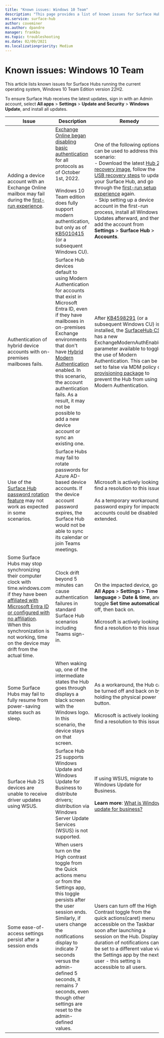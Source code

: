 ```yaml
---
title: "Known issues: Windows 10 Team"
description: "This page provides a list of known issues for Surface Hubs"
ms.service: surface-hub
author: coveminer
ms.author: dpandre
manager: frankbu
ms.topic: troubleshooting
ms.date: 02/09/2021
ms.localizationpriority: Medium
---
```

# Known issues: Windows 10 Team

This article lists known issues for Surface Hubs running the current operating system, Windows 10 Team Edition version 22H2.

To ensure Surface Hub receives the latest updates, sign in with an Admin account, select **All apps** > **Settings** > **Update and Security** > **Windows Update**, and install all updates.

| Issue               | Description           | Remedy                 |
|---------------------|-----------------------|------------------------|
| Adding a device account with an Exchange Online mailbox may fail during the [first-run experience](first-run-program-surface-hub.md). | [Exchange Online began disabling basic authentication](https://aka.ms/EXOBasicAuthLatest) for all protocols as of October 1st, 2022.<br> <br>Windows 10 Team edition does fully support modern authentication, but only as of [KB5010415](https://support.microsoft.com/help/5010415) (or a subsequent Windows CU). | One of the following options can be used to address this scenario:<br>- Download the latest [Hub 2S recovery image](https://aka.ms/SRI), follow the [USB recovery steps](surface-hub-recover-reset.md#recover-surface-hub-2s-with-a-usb-recovery-drive) to update your Surface Hub, and go through the [first-run setup experience](first-run-program-surface-hub.md) again.<br>- Skip setting up a device account in the first-run process, install all Windows Updates afterward, and then add the account from **Settings** > **Surface Hub** > **Accounts**. |
| Authentication of hybrid device accounts with on-premises mailboxes fails. | Surface Hub devices default to using Modern Authentication for accounts that exist in Microsoft Entra ID, even if they have mailboxes in on-premises Exchange environments that don't have [Hybrid Modern Authentication](/microsoft-365/enterprise/configure-exchange-server-for-hybrid-modern-authentication) enabled. In this scenario, the account authentication fails. As a result, it may not be possible to add a new device account or sync an existing one. | After [KB4598291](https://support.microsoft.com/help/4598291) (or a subsequent Windows CU) is installed, the [SurfaceHub CSP](/windows/client-management/mdm/surfacehub-csp) has a new ExchangeModernAuthEnabled parameter available to toggle the use of Modern Authentication. This can be set to false via MDM policy or [provisioning package](https://download.microsoft.com/download/8/3/F/83FD5089-D14E-42E3-AF7C-6FC36F80D347/ExchangeModernAuthDisabled.ppkg) to prevent the Hub from using Modern Authentication. |
| Use of the [Surface Hub password rotation feature](password-management-for-surface-hub-device-accounts.md) may not work as expected in some scenarios. | Surface Hubs may fail to rotate passwords for Azure AD-based device accounts. If the device account password expires, the Surface Hub would not be able to sync its calendar or join Teams meetings. | Microsoft is actively looking to find a resolution to this issue.<br> <br>As a temporary workaround, password expiry for impacted accounts could be disabled or extended. |
| Some Surface Hubs may stop synchronizing their computer clock with time.windows.com if they have been [affiliated with Microsoft Entra ID or configured with no affiliation](prepare-your-environment-for-surface-hub.md#device-affiliation). When this synchronization is not working, time on the device may drift from the actual time. | Clock drift beyond 5 minutes can cause authentication failures in standard Surface Hub scenarios including Teams sign-in. | On the impacted device, go to **All Apps** > **Settings** > **Time & language** > **Date & time**, and toggle **Set time automatically** off, then back on.<br> <br>Microsoft is actively looking to find a resolution to this issue. |
| Some Surface Hubs may fail to fully resume from power-saving states such as sleep. | When waking up, one of the intermediate states the Hub goes through displays a black screen with the Windows logo. In this scenario, the device stays on that screen. | As a workaround, the Hub can be turned off and back on by holding the physical power button.<br> <br>Microsoft is actively looking to find a resolution to this issue. |
| Surface Hub 2S devices are unable to receive driver updates using WSUS. | Surface Hub 2S supports Windows Update and Windows Update for Business to distribute drivers; distribution via Windows Server Update Services (WSUS) is not supported. | If using WSUS, migrate to Windows Update for Business.<br> <br>**Learn more**: [What is Windows update for business?](/windows/deployment/update/waas-manage-updates-wufb) |
| Some ease-of-access settings persist after a session ends| When users turn on the High contrast toggle from the Quick actions menu or from the Settings app, this toggle persists after the user session ends. Similarly, if users change the notifications display to indicate 7 seconds versus the admin-defined 5 seconds, it remains 7 seconds, even though other settings are reset to the admin-defined values. | Users can turn off the High Contrast toggle from the quick actions(caret) menu accessible on the Taskbar soon after launching a session on the Hub. Display duration of notifications can be set to a different value via the Settings app by the next user - this setting is accessible to all users. |
